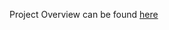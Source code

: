 Project Overview can be found [here](https://github.com/KareemLMR/Wireless-Air-Gyroscopic-Mouse/blob/main/Project-Overview.md)
